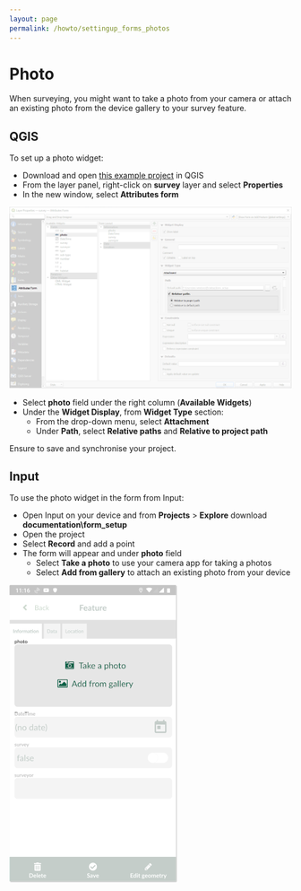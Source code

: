 ```yaml
---
layout: page
permalink: /howto/settingup_forms_photos
---
```

# Photo
When surveying, you might want to take a photo from your camera or attach an existing photo from the device gallery to your survey feature.

## QGIS

To set up a photo widget:

  - Download and open [this example project](https://public.cloudmergin.com/projects/documentation/form_setup/tree) in QGIS
  - From the layer panel, right-click on **survey** layer and select **Properties**
  - In the new window, select **Attributes form**

![photos](../images/qgis_forms_photo.png)

  - Select **photo** field under the right column (**Available Widgets**)
  - Under the **Widget Display**, from **Widget Type** section:
    - From the drop-down menu, select **Attachment**
    - Under **Path**, select **Relative paths** and **Relative to project path**

Ensure to save and synchronise your project.

## Input

To use the photo widget in the form from Input:

- Open Input on your device and from **Projects** > **Explore** download **documentation\form_setup**
- Open the project
- Select **Record** and add a point
- The form will appear and under **photo** field
  - Select **Take a photo** to use your camera app for taking a photos
  - Select **Add from gallery** to attach an existing photo from your device

![photos](../images/input_forms_photo.png)
